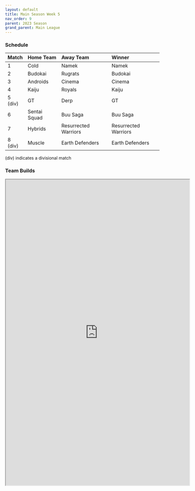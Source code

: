 ```yaml
---
layout: default
title: Main Season Week 5
nav_order: 9
parent: 2023 Season
grand_parent: Main League
---
```

### Schedule

| Match   | Home Team    | Away Team            | Winner               |
|:--------|:-------------|:---------------------|:---------------------|
| 1       | Cold         | Namek                | Namek                |
| 2       | Budokai      | Rugrats              | Budokai              |
| 3       | Androids     | Cinema               | Cinema               |
| 4       | Kaiju        | Royals               | Kaiju                |
| 5 (div) | GT           | Derp                 | GT                   |
| 6       | Sentai Squad | Buu Saga             | Buu Saga             |
| 7       | Hybrids      | Resurrected Warriors | Resurrected Warriors |
| 8 (div) | Muscle       | Earth Defenders      | Earth Defenders      |

(div) indicates a divisional match

### Team Builds 

<iframe width=600 height=1000 scrolling="yes" src="https://docs.google.com/document/d/e/2PACX-1vSNn_bqr1c3J4marsS5VDuE3yyMkH4IteHpgaVAjczW_0I4PuxfOn2bLefI2b49UNtfDFD1s-Fjk1AZ/pub?embedded=true"></iframe>	 	 	 		 	 	